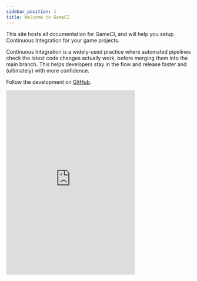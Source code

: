 ```yaml
---
sidebar_position: 1
title: Welcome to GameCI
---
```


This site hosts all documentation for GameCI, and will help you setup Continuous Integration for your game projects.

Continuous Integration is a widely-used practice where automated pipelines check the
  latest code changes actually work, before merging them into the main branch. This helps developers stay in the flow and release faster and (ultimately) with more confidence.

Follow the development on [GitHub](https://github.com/game-ci/documentation).

<iframe
  title="GameCI discord widget"
  src="https://discord.com/widget?id=710946343828455455&theme=dark"
  width="350"
  height="500"
  frameBorder="0"
  sandbox="allow-popups allow-popups-to-escape-sandbox allow-same-origin allow-scripts"
/>


[//]: # (TODO: add /discord link back)
Join the discussion on [Discord](https://game.ci/discord).
